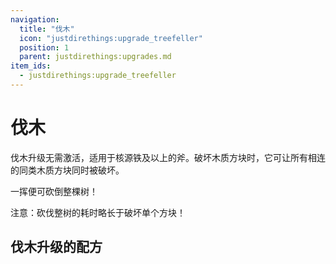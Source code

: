 ```yaml
---
navigation:
  title: "伐木"
  icon: "justdirethings:upgrade_treefeller"
  position: 1
  parent: justdirethings:upgrades.md
item_ids:
  - justdirethings:upgrade_treefeller
---
```


# 伐木

伐木升级无需激活，适用于核源铁及以上的斧。破坏木质方块时，它可让所有相连的同类木质方块同时被破坏。

一挥便可砍倒整棵树！

注意：砍伐整树的耗时略长于破坏单个方块！

## 伐木升级的配方



<Recipe id="justdirethings:upgrade_treefeller" />


